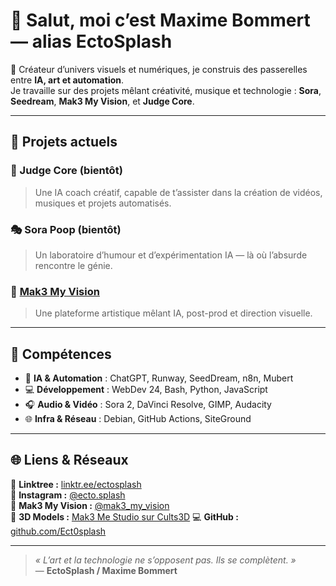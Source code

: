 # 👋 Salut, moi c’est **Maxime Bommert** — alias **EctoSplash**

🎨 Créateur d’univers visuels et numériques, je construis des passerelles entre **IA, art et automation**.  
Je travaille sur des projets mêlant créativité, musique et technologie : **Sora**, **Seedream**, **Mak3 My Vision**, et **Judge Core**.

---

## 🚀 Projets actuels

### 🧠 Judge Core (bientôt)
> Une IA coach créatif, capable de t’assister dans la création de vidéos, musiques et projets automatisés.

### 🎭 Sora Poop (bientôt)
> Un laboratoire d’humour et d’expérimentation IA — là où l’absurde rencontre le génie.

### 🔮 [Mak3 My Vision](https://www.instagram.com/mak3_my_vision/)
> Une plateforme artistique mêlant IA, post-prod et direction visuelle.

---

## 🧩 Compétences
- 🧠 **IA & Automation** : ChatGPT, Runway, SeedDream, n8n, Mubert  
- 💻 **Développement** : WebDev 24, Bash, Python, JavaScript  
- 🎧 **Audio & Vidéo** : Sora 2, DaVinci Resolve, GIMP, Audacity  
- 🌐 **Infra & Réseau** : Debian, GitHub Actions, SiteGround  

---

## 🌐 Liens & Réseaux
🧩 **Linktree :** [linktr.ee/ectosplash](https://linktr.ee/ectosplash)  
🎨 **Instagram :** [@ecto.splash](https://www.instagram.com/ecto.splash)  
🎥 **Mak3 My Vision :** [@mak3_my_vision](https://www.instagram.com/mak3_my_vision)  
🧱 **3D Models :** [Mak3 Me Studio sur Cults3D](https://cults3d.com/fr/utilisateurs/Mak3_Me_Studio/fichiers-3d) 
💻 **GitHub :** [github.com/Ect0splash](https://github.com/Ect0splash)

---

> _« L’art et la technologie ne s’opposent pas. Ils se complètent. »_  
— **EctoSplash / Maxime Bommert**
